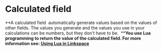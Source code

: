 

# Calculated field

**A calculated field &nbsp;automatically generate values based on the values of other fields. The values you generate and the values you use in your calculations can be numbers, but they don't have to be. &nbsp;****You use Lua programming to return the value of the calculated field. For more information see:&nbsp;[Using Lua in Linkspace](/130-lua.md)&nbsp;**